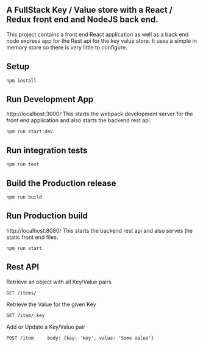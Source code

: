 ## A FullStack Key / Value store with a React / Redux front end and NodeJS back end.
This project contains a front end React application as well as a back end node
express app for the Rest api for the key value store.  It uses a simple in memory
store so there is very little to configure.

## Setup
```
npm install
```

## Run Development App
http://localhost:3000/  This starts the webpack development server for the front end application and also starts the backend rest api.
```
npm run start:dev
```

## Run integration tests
```
npm run test
```

## Build the Production release
```
npm run build
```

## Run Production build
http://localhost:8080/ This starts the backend rest api and also serves the static front end files.
```
npm run start
```

## Rest API

Retrieve an object with all Key/Value pairs
```
GET /items/
```

Retrieve the Value for the given Key
```
GET /item/:key
```

Add or Update a Key/Value pair
```
POST /item     body: {key: 'key', value: 'Some Value'}
```